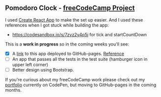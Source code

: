 ## Pomodoro Clock - [freeCodeCamp Project](https://learn.freecodecamp.org/front-end-libraries/front-end-libraries-projects/build-a-pomodoro-clock/)

I used [Create React App](https://github.com/facebook/create-react-app) to make the set up easier.
And I used these references when I got stuck while building the app:
- https://codesandbox.io/s/7zyz2y4p5j for tick and startCountDown

This is a **work in progress** so in the coming weeks you'll see:

- [X] A [link](https://marvokdolor.github.io/pomodoro-clock-fcc/) to this app deployed to GitHub-pages. [Reference](https://medium.freecodecamp.org/surge-vs-github-pages-deploying-a-create-react-app-project-c0ecbf317089)
- [ ] An app that passes all the tests in the test suite (hamburger icon in upper left corner)
- [ ] Better design using Bootstrap.

If you're curious about my freeCodeCamp work please check out my [portfolio](https://codepen.io/marvokdolor/full/bmLbQy/) currently on CodePen, but moving to GitHub-pages in the coming months.
